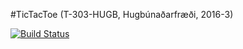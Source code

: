 #TicTacToe
(T-303-HUGB, Hugbúnaðarfræði, 2016-3)

[![Build Status](https://travis-ci.org/LittleBobbyTablesHUGB/TicTacToe-1.png)](https://travis-ci.org/LittleBobbyTablesHUGB/TicTacToe-1)
